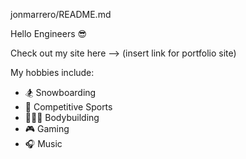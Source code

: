 jonmarrero/README.md

Hello Engineers 😎

Check out my site here --> (insert link for portfolio site) 

My hobbies include:

  - 🏂 Snowboarding 
  - 🏈 Competitive Sports
  - 🏋🏻‍♂️ Bodybuilding 
  - 🎮 Gaming 
  - 🎧 Music

